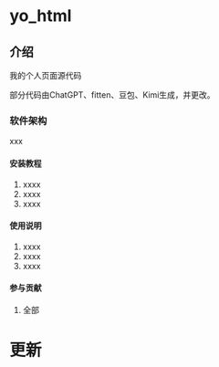 # yo_html

## 介绍
我的个人页面源代码

部分代码由ChatGPT、fitten、豆包、Kimi生成，并更改。

### 软件架构
xxx


#### 安装教程

1.  xxxx
2.  xxxx
3.  xxxx

#### 使用说明

1.  xxxx
2.  xxxx
3.  xxxx

#### 参与贡献

1.  全部





# 更新

